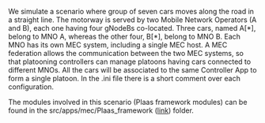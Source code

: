 We simulate a scenario where group of seven cars moves along the road in a straight line. The motorway is served by two Mobile Network Operators (A and B), each one having four gNodeBs co-located. Three cars, named A[\*], belong to MNO A, whereas the other four, B[\*], belong to MNO B.
Each MNO has its own MEC system, including a single MEC host. A MEC federation allows the communication between the two MEC systems, so that platooning controllers can
manage platoons having cars connected to different MNOs. All the cars will be associated to the same Controller App to form a single platoon.
In the .ini file there is a short comment over each configuration.

The modules involved in this scenario (Plaas framework modules) can be found in the src/apps/mec/Plaas_framework ([link](https://github.com/giovanninardini/Simu5G/tree/Plaas_framework/src/apps/mec/Plaas_framework)) folder.
